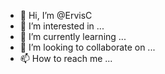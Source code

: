 - 👋 Hi, I’m @ErvisC
- 👀 I’m interested in ...
- 🌱 I’m currently learning ...
- 💞️ I’m looking to collaborate on ...
- 📫 How to reach me ...

<!---
ErvisC/ErvisC is a ✨ special ✨ repository because its `README.md` (this file) appears on your GitHub profile.
You can click the Preview link to take a look at your changes.
--->
